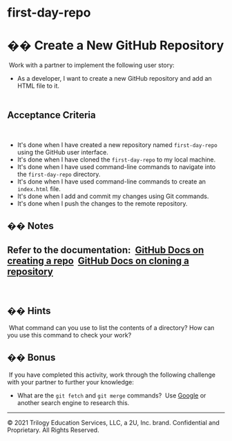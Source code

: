 # first-day-repo
# �� Create a New GitHub Repository
​
Work with a partner to implement the following user story:
​
* As a developer, I want to create a new GitHub repository and add an HTML file to it.  
​
## Acceptance Criteria
​
* It's done when I have created a new repository named `first-day-repo` using the GitHub user interface.
​
* It's done when I have cloned the `first-day-repo` to my local machine.
​
* It's done when I have used command-line commands to navigate into the `first-day-repo` directory.
​
* It's done when I have used command-line commands to create an `index.html` file.
​
* It's done when I add and commit my changes using Git commands.
​
* It's done when I push the changes to the remote repository. 
​
## �� Notes
​
Refer to the documentation: 
​
[GitHub Docs on creating a repo](https://docs.github.com/en/github/getting-started-with-github/create-a-repo)
​
[GitHub Docs on cloning a repository](https://docs.github.com/en/github/creating-cloning-and-archiving-repositories/cloning-a-repository)
​
---
​
## �� Hints
​
What command can you use to list the contents of a directory? How can you use this command to check your work?
​
## �� Bonus
​
If you have completed this activity, work through the following challenge with your partner to further your knowledge:
​
* What are the `git fetch` and `git merge` commands? 
​
Use [Google](https://www.google.com) or another search engine to research this.
​
---
© 2021 Trilogy Education Services, LLC, a 2U, Inc. brand. Confidential and Proprietary. All Rights Reserved.
